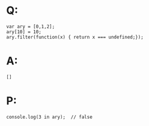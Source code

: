 # Q:
    var ary = [0,1,2];
    ary[10] = 10;
    ary.filter(function(x) { return x === undefined;});
# A:
    []
# P:
    console.log(3 in ary);  // false
